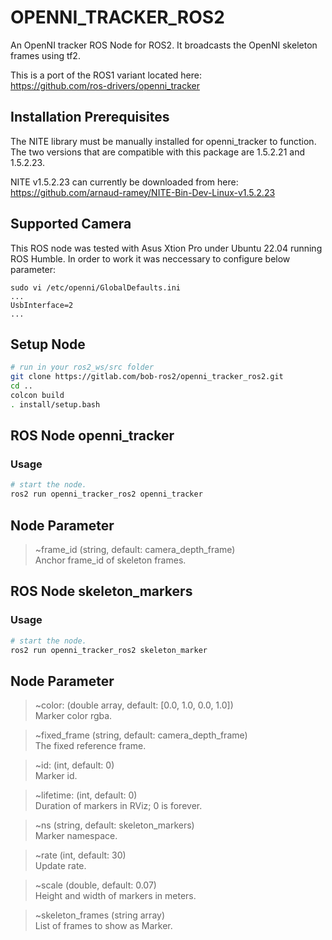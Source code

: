 # OPENNI_TRACKER_ROS2

An OpenNI tracker ROS Node for ROS2. 
It broadcasts the OpenNI skeleton frames using tf2.

This is a port of the ROS1 variant located here:\
https://github.com/ros-drivers/openni_tracker

## Installation Prerequisites

The NITE library must be manually installed for openni_tracker to function. 
The two versions that are compatible with this package are 1.5.2.21 and 1.5.2.23.

NITE v1.5.2.23 can currently be downloaded from here:\
https://github.com/arnaud-ramey/NITE-Bin-Dev-Linux-v1.5.2.23

## Supported Camera

This ROS node was tested with Asus Xtion Pro under Ubuntu 22.04 running ROS Humble. 
In order to work it was neccessary to configure below parameter:

```
sudo vi /etc/openni/GlobalDefaults.ini
...
UsbInterface=2
...
```
## Setup Node ##

```bash
# run in your ros2_ws/src folder
git clone https://gitlab.com/bob-ros2/openni_tracker_ros2.git
cd ..
colcon build
. install/setup.bash
```

## ROS Node openni_tracker

### Usage

```bash
# start the node.
ros2 run openni_tracker_ros2 openni_tracker
```

## Node Parameter
> ~frame_id (string, default: camera_depth_frame)\
Anchor frame_id of skeleton frames.

## ROS Node skeleton_markers

### Usage

```bash
# start the node.
ros2 run openni_tracker_ros2 skeleton_marker
```

## Node Parameter

> ~color: (double array, default: [0.0, 1.0, 0.0, 1.0])\
Marker color rgba.

> ~fixed_frame (string, default: camera_depth_frame)\
The fixed reference frame.

> ~id: (int, default: 0)\
Marker id.

> ~lifetime: (int, default: 0)\
Duration of markers in RViz; 0 is forever.

> ~ns (string, default: skeleton_markers)\
Marker namespace.

> ~rate (int, default: 30)\
Update rate.

> ~scale (double, default: 0.07)\
Height and width of markers in meters.

> ~skeleton_frames (string array)\
List of frames to show as Marker.
